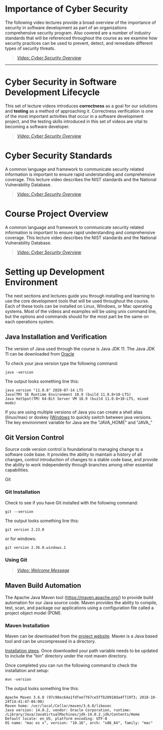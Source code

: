 # Importance of Cyber Security

The following video lectures provide a broad overview of the importance of security in software development as part of an organizations comprehensive security program. Also covered are a number of industry standards that will be referenced throughout the course as we examine how security practices can be used to prevent, detect, and remediate different types of security threats.

> [*Video: Cyber Security Overview*](https://auburn.hosted.panopto.com/Panopto/Pages/Viewer.aspx?id=b5a2da35-7d70-4dd1-8dbf-acbc0052c762)


---

# Cyber Security in Software Development Lifecycle

This set of lecture videos introduces **correctness** as a goal for our solutions
and **testing** as a method of approaching it. Correctness verification is one of
the most important activities that occur in a software development project, and
the testing skills introduced in this set of videos are vital to becoming a
software developer.


> [*Video: Cyber Security Overview*](https://auburn.hosted.panopto.com/Panopto/Pages/Viewer.aspx?id=b5a2da35-7d70-4dd1-8dbf-acbc0052c762)


# Cyber Security Standards

A common language and framework to communicate security related information is important to ensure rapid understanding and comprehensive coverage.  This lecture video describes the NIST standards and the National Vulnerability Database.

> [*Video: Cyber Security Overview*](https://auburn.hosted.panopto.com/Panopto/Pages/Viewer.aspx?id=b5a2da35-7d70-4dd1-8dbf-acbc0052c762)


# Course Project Overview

A common language and framework to communicate security related information is important to ensure rapid understanding and comprehensive coverage.  This lecture video describes the NIST standards and the National Vulnerability Database.

> [*Video: Cyber Security Overview*](https://auburn.hosted.panopto.com/Panopto/Pages/Viewer.aspx?id=b5a2da35-7d70-4dd1-8dbf-acbc0052c762)

# Setting up Development Environment

The next sections and lectures guide you through installing and learning to use the core development tools that will be used throughout the course.  Each of these tools can be installed on Linux, Windows, or Mac operating systems.  Most of the videos and examples will be using unix command line, but the options and commands should for the most part be the same on each operations system.

## Java Installation and Verification

The version of Java used through the course is Java JDK 11.  The Java JDK 11 can be downloaded from <a href="https://www.oracle.com/java/technologies/downloads/#java11" target="_blank">Oracle</a>

To check your java version type the following command:

    java -version

The output looks something line this:

    java version "11.0.8" 2020-07-14 LTS
    Java(TM) SE Runtime Environment 18.9 (build 11.0.8+10-LTS)
    Java HotSpot(TM) 64-Bit Server VM 18.9 (build 11.0.8+10-LTS, mixed mode)


If you are using multiple versions of Java you can  create a shell alias (linux/max) or doskey (<a href="https://stackoverflow.com/questions/47469310/switch-jdk-version-in-windows-10-cmd" target="_blank">Windows</a> to quickly switch between java versions.  The key environment variable for Java are the "JAVA_HOME" and "JAVA_"


## Git Version Control

Source code version control is foundational to managing change to a software code base.  It provides the ability to maintain a history of all changes, control introduction of changes to a stable code base, and provide the ability to work independently through branches among other essential capabilities.

Git

### Git Installation

Check to see if you have Git installed with the following command:

    git --version

The output looks something line this:

    git version 2.23.0

or for windows:

    git version 2.36.0.windows.1

### Using Git

> [*Video: Welcome Message*](https://auburn.hosted.panopto.com/Panopto/Pages/Viewer.aspx?id=67e96d16-5cc1-4d59-bf17-ae8a000a224d)

## Maven Build Automation

The Apache Java Maven tool (https://maven.apache.org/) to provide build automation for our Java source code.  Maven provides the ability to compile, test, scan, and package our applications using a configuration file called a project object model (POM).  

### Maven Installation

Maven can be downloaded from the <a href="https://maven.apache.org/download.cgi" target="_blank">project website</a>.  Maven is a Java based tool and can be uncompressed in a directory.

<a href="https://maven.apache.org/install.html" target="_blank">Installation steps</a>. Once downloaded your path variable needs to be updated to include the "bin" directory under the root maven directory.  

Once completed you can run the following command to check the installation and setup:

    mvn -version

The output looks something line this:

    Apache Maven 3.6.0 (97c98ec64a1fdfee7767ce5ffb20918da4f719f3; 2018-10-24T14:41:47-04:00)
    Maven home: /usr/local/Cellar/maven/3.6.0/libexec
    Java version: 14.0.2, vendor: Oracle Corporation, runtime: /Library/Java/JavaVirtualMachines/jdk-14.0.2.jdk/Contents/Home
    Default locale: en_US, platform encoding: UTF-8
    OS name: "mac os x", version: "10.16", arch: "x86_64", family: "mac"





